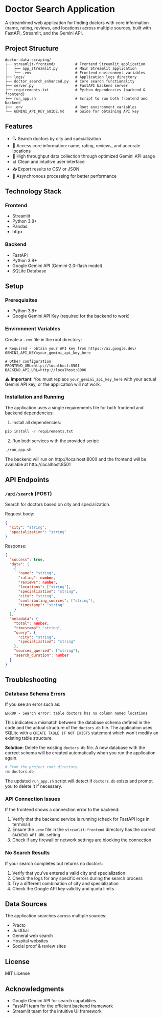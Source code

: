 # Doctor Search Application

A streamlined web application for finding doctors with core information (name, rating, reviews, and locations) across multiple sources, built with FastAPI, Streamlit, and the Gemini API.

## Project Structure

```
doctor-data-scraping/
├── streamlit-frontend/         # Frontend Streamlit application
│   ├── app_streamlit.py        # Main Streamlit application
│   └── .env                    # Frontend environment variables
├── logs/                       # Application logs directory
├── doctor_search_enhanced.py   # Core search functionality
├── server.py                   # FastAPI backend server
├── requirements.txt            # Python dependencies (backend & frontend)
├── run_app.sh                  # Script to run both frontend and backend
├── .env                        # Root environment variables
└── GEMINI_API_KEY_GUIDE.md     # Guide for obtaining API key
```

## Features

- 🔍 Search doctors by city and specialization
- 📱 Access core information: name, rating, reviews, and accurate locations
- 🚀 High throughput data collection through optimized Gemini API usage
- 📊 Clean and intuitive user interface
- 📥 Export results to CSV or JSON
- 🔄 Asynchronous processing for better performance

## Technology Stack

### Frontend
- Streamlit
- Python 3.8+
- Pandas
- httpx

### Backend
- FastAPI
- Python 3.8+
- Google Gemini API (Gemini-2.0-flash model)
- SQLite Database

## Setup

### Prerequisites
- Python 3.8+
- Google Gemini API Key (required for the backend to work)

### Environment Variables
Create a `.env` file in the root directory:
```env
# Required - obtain your API key from https://ai.google.dev/
GEMINI_API_KEY=your_gemini_api_key_here  

# Other configuration
FRONTEND_URL=http://localhost:8501
BACKEND_API_URL=http://localhost:8000
```

⚠️ **Important**: You must replace `your_gemini_api_key_here` with your actual Gemini API key, or the application will not work.

### Installation and Running
The application uses a single requirements file for both frontend and backend dependencies:

1. Install all dependencies:
```bash
pip install -r requirements.txt
```

2. Run both services with the provided script:
```bash
./run_app.sh
```

The backend will run on http://localhost:8000 and the frontend will be available at http://localhost:8501

## API Endpoints

### `/api/search` (POST)
Search for doctors based on city and specialization.

Request body:
```json
{
  "city": "string",
  "specialization": "string"
}
```

Response:
```json
{
  "success": true,
  "data": [
    {
      "name": "string",
      "rating": number,
      "reviews": number,
      "locations": ["string"],
      "specialization": "string",
      "city": "string",
      "contributing_sources": ["string"],
      "timestamp": "string"
    }
  ],
  "metadata": {
    "total": number,
    "timestamp": "string",
    "query": {
      "city": "string",
      "specialization": "string"
    },
    "sources_queried": ["string"],
    "search_duration": number
  }
}
```

## Troubleshooting

### Database Schema Errors

If you see an error such as:
```
ERROR - Search error: table doctors has no column named locations
```

This indicates a mismatch between the database schema defined in the code and the actual structure of the `doctors.db` file. The application uses SQLite with a `CREATE TABLE IF NOT EXISTS` statement which won't modify an existing table structure.

**Solution**: Delete the existing `doctors.db` file. A new database with the correct schema will be created automatically when you run the application again.

```bash
# From the project root directory
rm doctors.db
```

The updated `run_app.sh` script will detect if `doctors.db` exists and prompt you to delete it if necessary.

### API Connection Issues

If the frontend shows a connection error to the backend:

1. Verify that the backend service is running (check for FastAPI logs in terminal)
2. Ensure the `.env` file in the `streamlit-frontend` directory has the correct `BACKEND_API_URL` setting
3. Check if any firewall or network settings are blocking the connection

### No Search Results

If your search completes but returns no doctors:

1. Verify that you've entered a valid city and specialization
2. Check the logs for any specific errors during the search process
3. Try a different combination of city and specialization
4. Check the Google API key validity and quota limits

## Data Sources
The application searches across multiple sources:
- Practo
- JustDial
- General web search
- Hospital websites
- Social proof & review sites

## License
MIT License

## Acknowledgments
- Google Gemini API for search capabilities
- FastAPI team for the efficient backend framework
- Streamlit team for the intuitive UI framework 